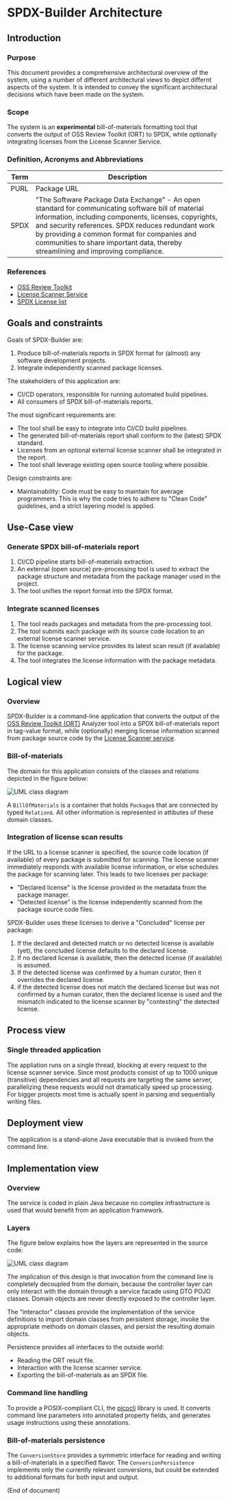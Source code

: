 # SPDX-Builder Architecture

## Introduction

### Purpose
This document provides a comprehensive architectural overview of the system,
using a number of different architectural views to depict differnt aspects of
the system. It is intended to convey the significant architectural decisions
which have been made on the system.

### Scope
The system is an **experimental** bill-of-materials formatting tool that
converts the output of OSS Review Toolkit (ORT) to SPDX, while optionally
integrating licenses from the License Scanner Service.

### Definition, Acronyms and Abbreviations
Term | Description
-----|------------
PURL | Package URL
SPDX | "The Software Package Data Exchange" - An open standard for communicating software bill of material information, including components, licenses, copyrights, and security references. SPDX reduces redundant work by providing a common format for companies and communities to share important data, thereby streamlining and improving compliance.

### References
- [OSS Review Toolkit](https://github.com/oss-review-toolkit/ort)
- [License Scanner Service](https://github.com/philips-internal/license-scanner)
- [SPDX License list](https://spdx.org/licenses/)

## Goals and constraints
Goals of SPDX-Builder are:

1. Produce bill-of-materials reports in SPDX format for (almost) any software
development projects.
2. Integrate independently scanned package licenses.

The stakeholders of this application are:

- CI/CD operators, responsible for running automated build pipelines.
- All consumers of SPDX bill-of-materials reports.

The most significant requirements are:

- The tool shall be easy to integrate into CI/CD build pipelines.
- The generated bill-of-materials report shall conform to the (latest) SPDX
  standard.
- Licenses from an optional external license scanner shall be integrated in the
  report.
- The tool shall leverage existing open source tooling where possible.

Design constraints are:

- Maintainability: Code must be easy to maintain for average programmers. This
  is why the code tries to adhere to "Clean Code" guidelines, and a strict
layering model is applied.

## Use-Case view

### Generate SPDX bill-of-materials report
1. CI/CD pipeline starts bill-of-materials extraction.
2. An external (open source) pre-processing tool is used to extract the package
structure and metadata from the package manager used in the project.
3. The tool unifies the report format into the SPDX format.

### Integrate scanned licenses
1. The tool reads packages and metadata from the pre-processing tool.
2. The tool submits each package with its source code location to an external license scanner service.
3. The license scanning service provides its latest scan result (if available) for the package.
4. The tool integrates the license information with the package metadata.

## Logical view
### Overview
SPDX-Builder is a command-line application that converts the output of the [OSS
Review Toolkit (ORT)](https://github.com/oss-review-toolkit/ort) Analyzer tool
into a SPDX bill-of-materials report in tag-value format, while (optionally)
merging license information scanned from package source code by the [License
Scanner service](https://github.com/philips-internal/license-scanner).

### Bill-of-materials
The domain for this application consists of the classes and relations depicted
in the figure below:

![UML class diagram](domain.png "Domain classes modeling a bill-of-materials")

A `BillOfMaterials` is a container that holds `Package`s that are connected by
typed `Relation`s. All other information is represented in attibutes of these
domain classes.

### Integration of license scan results
If the URL to a license scanner is specified, the source code location (if
available) of every package is submitted for scanning. The license scanner
immediately responds with available license information, or else schedules the
package for scanning later. This leads to two licenses per package:

- "Declared license" is the license provided in the metadata from the package
  manager.
- "Detected license" is the license independently scanned from the package
  source code files.

SPDX-Builder uses these licenses to derive a "Concluded" license per package:

1. If the declared and detected match or no detected license is available
(yet), the concluded license defaults to the declared license.
2. If no declared license is available, then the detected license (if
available) is assumed.
3. If the detected license was confirmed by a human curator, then it overrides
the declared license.
4. if the detected license does not match the declared license but was not
confirmed by a human curator, then the declared license is used and the
mismatch indicated to the license scanner by "contesting" the detected license.

## Process view
### Single threaded application
The appliation runs on a single thread, blocking at every request to the
license scanner service. Since most products consist of up to 1000 unique
(transitive) dependencies and all requests are targeting the same server,
parallelizing these requests would not dramatically speed up processing. For
bigger projects most time is actually spent in parsing and sequentially writing
files.

## Deployment view
The application is a stand-alone Java executable that is invoked from the
command line.

## Implementation view
### Overview
The service is coded in plain Java because no complex infrastructure is used
that would benefit from an application framework.

### Layers
The figure below explains how the layers are represented in the source code:

![UML class diagram](layers.png "Implementation of logical layers and their dependencies")

The implication of this design is that invocation from the command line is
completely decoupled from the domain, because the controller layer can only
interact with the domain through a service facade using DTO POJO classes.
Domain objects are never directly exposed to the controller layer.

The "interactor" classes provide the implementation of the service definitions
to import domain classes from persistent storage, invoke the appropriate
methods on domain classes, and persist the resulting domain objects.

Persistence provides all interfaces to the outside world:

- Reading the ORT result file.
- Interaction with the license scanner service.
- Exporting the bill-of-materials as an SPDX file.

### Command line handling
To provide a POSIX-compliant CLI, the [picocli](https://picocli.info) library
is used. It converts command line parameters into annotated property fields,
and generates usage instructions using these annotations.

### Bill-of-materials persistence
The `ConversionStore` provides a symmetric interface for reading and writing a
bill-of-materials in a specified flavor. The `ConversionPersistence` implements
only the currently relevant conversions, but could be extended to additional
formats for both input and output.

(End of document)

